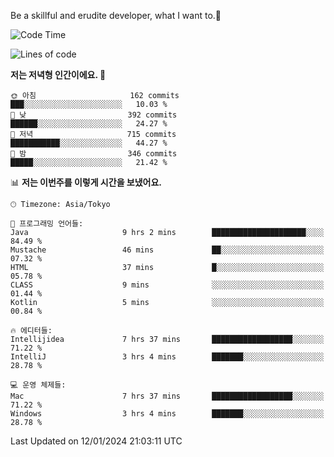 Be a skillful and erudite developer, what I want to.👶

<!--START_SECTION:waka-->
![Code Time](http://img.shields.io/badge/Code%20Time-415%20hrs%2011%20mins-blue)

![Lines of code](https://img.shields.io/badge/%EC%A0%80%EB%8A%94%20%EC%97%AC%ED%83%9C%EA%B9%8C%EC%A7%80%20-755.4%20thousand%20%EC%A4%84%EC%9D%98%20%EC%BD%94%EB%93%9C%EB%A5%BC%20%EC%9E%91%EC%84%B1%ED%96%88%EC%96%B4%EC%9A%94.-blue)

**저는 저녁형 인간이에요. 🦉** 

```text
🌞 아침                     162 commits         ███░░░░░░░░░░░░░░░░░░░░░░   10.03 % 
🌆 낮　                     392 commits         ██████░░░░░░░░░░░░░░░░░░░   24.27 % 
🌃 저녁                     715 commits         ███████████░░░░░░░░░░░░░░   44.27 % 
🌙 밤　                     346 commits         █████░░░░░░░░░░░░░░░░░░░░   21.42 % 
```


📊 **저는 이번주를 이렇게 시간을 보냈어요.** 

```text
🕑︎ Timezone: Asia/Tokyo

💬 프로그래밍 언어들: 
Java                     9 hrs 2 mins        █████████████████████░░░░   84.49 % 
Mustache                 46 mins             ██░░░░░░░░░░░░░░░░░░░░░░░   07.32 % 
HTML                     37 mins             █░░░░░░░░░░░░░░░░░░░░░░░░   05.78 % 
CLASS                    9 mins              ░░░░░░░░░░░░░░░░░░░░░░░░░   01.44 % 
Kotlin                   5 mins              ░░░░░░░░░░░░░░░░░░░░░░░░░   00.84 % 

🔥 에디터들: 
Intellijidea             7 hrs 37 mins       ██████████████████░░░░░░░   71.22 % 
IntelliJ                 3 hrs 4 mins        ███████░░░░░░░░░░░░░░░░░░   28.78 % 

💻 운영 체제들: 
Mac                      7 hrs 37 mins       ██████████████████░░░░░░░   71.22 % 
Windows                  3 hrs 4 mins        ███████░░░░░░░░░░░░░░░░░░   28.78 % 
```


 Last Updated on 12/01/2024 21:03:11 UTC
<!--END_SECTION:waka-->
